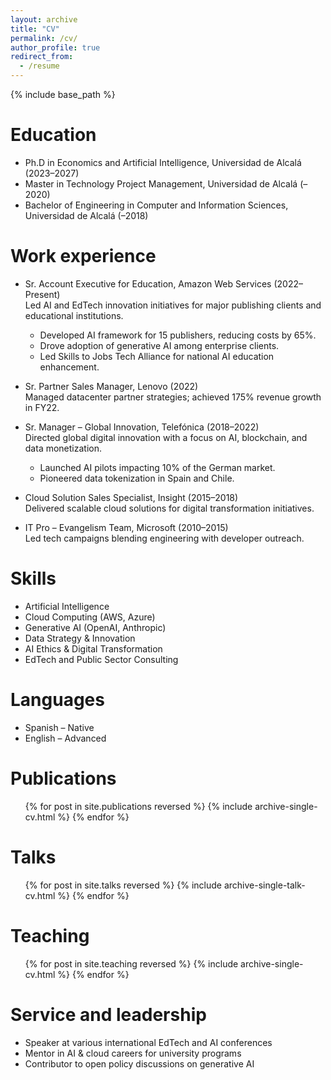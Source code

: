 ```yaml
---
layout: archive
title: "CV"
permalink: /cv/
author_profile: true
redirect_from:
  - /resume
---
```


{% include base_path %}

Education
======
* Ph.D in Economics and Artificial Intelligence, Universidad de Alcalá (2023–2027)
* Master in Technology Project Management, Universidad de Alcalá (–2020)
* Bachelor of Engineering in Computer and Information Sciences, Universidad de Alcalá (–2018)

Work experience
======
* Sr. Account Executive for Education, Amazon Web Services (2022–Present)  
  Led AI and EdTech innovation initiatives for major publishing clients and educational institutions.  
  - Developed AI framework for 15 publishers, reducing costs by 65%.  
  - Drove adoption of generative AI among enterprise clients.  
  - Led Skills to Jobs Tech Alliance for national AI education enhancement.  

* Sr. Partner Sales Manager, Lenovo (2022)  
  Managed datacenter partner strategies; achieved 175% revenue growth in FY22.

* Sr. Manager – Global Innovation, Telefónica (2018–2022)  
  Directed global digital innovation with a focus on AI, blockchain, and data monetization.  
  - Launched AI pilots impacting 10% of the German market.  
  - Pioneered data tokenization in Spain and Chile.

* Cloud Solution Sales Specialist, Insight (2015–2018)  
  Delivered scalable cloud solutions for digital transformation initiatives.

* IT Pro – Evangelism Team, Microsoft (2010–2015)  
  Led tech campaigns blending engineering with developer outreach.

Skills
======
* Artificial Intelligence
* Cloud Computing (AWS, Azure)
* Generative AI (OpenAI, Anthropic)
* Data Strategy & Innovation
* AI Ethics & Digital Transformation
* EdTech and Public Sector Consulting

Languages
======
* Spanish – Native
* English – Advanced

Publications
======
<ul>{% for post in site.publications reversed %}
  {% include archive-single-cv.html %}
{% endfor %}</ul>

Talks
======
<ul>{% for post in site.talks reversed %}
  {% include archive-single-talk-cv.html  %}
{% endfor %}</ul>

Teaching
======
<ul>{% for post in site.teaching reversed %}
  {% include archive-single-cv.html %}
{% endfor %}</ul>

Service and leadership
======
* Speaker at various international EdTech and AI conferences  
* Mentor in AI & cloud careers for university programs  
* Contributor to open policy discussions on generative AI
